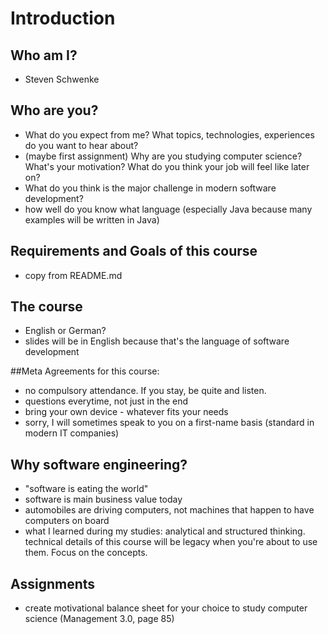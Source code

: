 # Introduction
## Who am I?
- Steven Schwenke

## Who are you?
- What do you expect from me? What topics, technologies, experiences do you want to hear about?
- (maybe first assignment) Why are you studying computer science? What's your motivation? What do you think your job will feel like later on?
- What do you think is the major challenge in modern software development?
- how well do you know what language (especially Java because many examples will be written in Java)

## Requirements and Goals of this course
- copy from README.md

## The course
- English or German?
- slides will be in English because that's the language of software development

##Meta
Agreements for this course: 
- no compulsory attendance. If you stay, be quite and listen.
- questions everytime, not just in the end
- bring your own device - whatever fits your needs
- sorry, I will sometimes speak to you on a first-name basis (standard in modern IT companies)

## Why software engineering?
- "software is eating the world"
- software is main business value today
- automobiles are driving computers, not machines that happen to have computers on board
- what I learned during my studies: analytical and structured thinking. technical details of this course will be legacy when you're about to use them. Focus on the concepts.
 
## Assignments
- create motivational balance sheet for your choice to study computer science (Management 3.0, page 85)